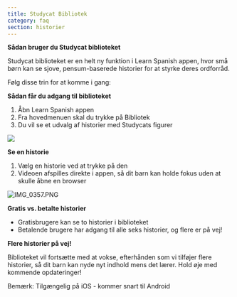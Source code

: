 ```yaml
---
title: Studycat Bibliotek
category: faq
section: historier
---
```

**Sådan bruger du Studycat biblioteket**

Studycat biblioteket er en helt ny funktion i Learn Spanish appen, hvor små børn kan se sjove, pensum-baserede historier for at styrke deres ordforråd.

Følg disse trin for at komme i gang:

**Sådan får du adgang til biblioteket**

1. Åbn Learn Spanish appen
2. Fra hovedmenuen skal du trykke på Bibliotek
3. Du vil se et udvalg af historier med Studycats figurer

![](https://help.studycat.com/hc/article_attachments/38812096342041)

**Se en historie**

1. Vælg en historie ved at trykke på den
2. Videoen afspilles direkte i appen, så dit barn kan holde fokus uden at skulle åbne en browser

![IMG_0357.PNG](https://help.studycat.com/hc/article_attachments/38812096344217)

**Gratis vs. betalte historier**

* Gratisbrugere kan se to historier i biblioteket
* Betalende brugere har adgang til alle seks historier, og flere er på vej!

**Flere historier på vej!**

Biblioteket vil fortsætte med at vokse, efterhånden som vi tilføjer flere historier, så dit barn kan nyde nyt indhold mens det lærer.
Hold øje med kommende opdateringer!


Bemærk: Tilgængelig på iOS - kommer snart til Android